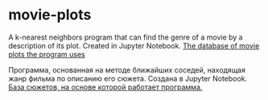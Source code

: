 # movie-plots
A k-nearest neighbors program that can find the genre of a movie by a description of its plot. Created in Jupyter Notebook.
[The database of movie plots the program uses](https://drive.google.com/file/d/1e1mn3yapXGkiI89uPxclBQypl-30XAfA/view?usp=sharing)

Программа, основанная на методе ближайших соседей, находящая жанр фильма по описанию его сюжета. Создана в Jupyter Notebook.
[База сюжетов, на основе которой работает программа.](https://drive.google.com/file/d/1e1mn3yapXGkiI89uPxclBQypl-30XAfA/view?usp=sharing)
